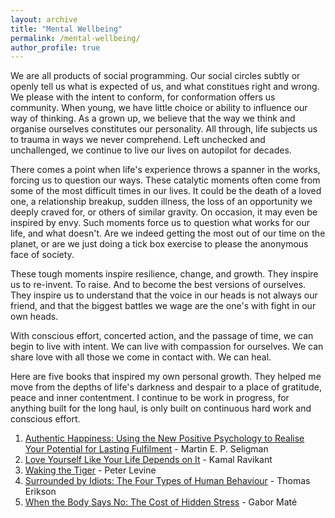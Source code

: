 ```yaml
---
layout: archive
title: "Mental Wellbeing"
permalink: /mental-wellbeing/
author_profile: true
---
```


We are all products of social programming. Our social circles subtly or openly tell us what is expected of us, and what constitues right and wrong. We please with the intent to conform, for conformation offers us community. When young, we have little choice or ability to influence our way of thinking. As a grown up, we believe that the way we think and organise ourselves constitutes our personality. All through, life subjects us to trauma in ways we never comprehend. Left unchecked and unchallenged, we continue to live our lives on autopilot for decades.

There comes a point when life's experience throws a spanner in the works, forcing us to question our ways. These catalytic moments often come from some of the most difficult times in our lives. It could be the death of a loved one, a relationship breakup, sudden illness, the loss of an opportunity we deeply craved for, or others of similar gravity. On occasion, it may even be inspired by envy. Such moments force us to question what works for our life, and what doesn't. Are we indeed getting the most out of our time on the planet, or are we just doing a tick box exercise to please the anonymous face of society. 

These tough moments inspire resilience, change, and growth. They inspire us to re-invent. To raise. And to become the best versions of ourselves. They inspire us to understand that the voice in our heads is not always our friend, and that the biggest battles we wage are the one's with fight in our own heads.

With conscious effort, concerted action, and the passage of time, we can begin to live with intent. We can live with compassion for ourselves. We can share love with all those we come in contact with. We can heal.

Here are five books that inspired my own personal growth. They helped me move from the depths of life's darkness and despair to a place of gratitude, peace and inner contentment. I continue to be work in progress, for anything built for the long haul, is only built on continuous  hard work and conscious effort.

1. [Authentic Happiness: Using the New Positive Psychology to Realise Your Potential for Lasting Fulfilment](https://www.waterstones.com/book/authentic-happiness/martin-seligman/9781857886771) - Martin E. P. Seligman
2. [Love Yourself Like Your Life Depends on It](https://kamal.blog/book/) - Kamal Ravikant
3. [Waking the Tiger](https://www.waterstones.com/book/waking-the-tiger-healing-trauma/peter-a-levine/ann-frederick/9781556432330) - Peter Levine
4. [Surrounded by Idiots: The Four Types of Human Behaviour](https://www.surroundedbyidiots.com/en/books/surrounded-by-idiots/) - Thomas Erikson
5. [When the Body Says No: The Cost of Hidden Stress](https://drgabormate.com/book/when-the-body-says-no/) - Gabor Maté

